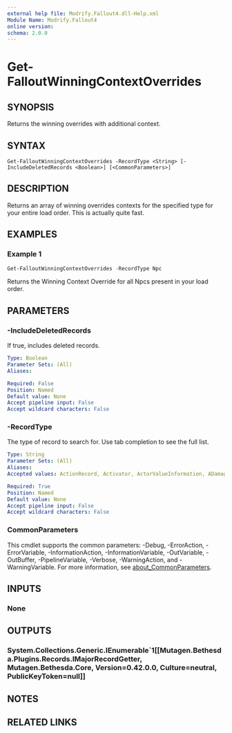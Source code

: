 ```yaml
---
external help file: Modrify.Fallout4.dll-Help.xml
Module Name: Modrify.Fallout4
online version:
schema: 2.0.0
---
```


# Get-FalloutWinningContextOverrides

## SYNOPSIS
Returns the winning overrides with additional context.

## SYNTAX

```
Get-FalloutWinningContextOverrides -RecordType <String> [-IncludeDeletedRecords <Boolean>] [<CommonParameters>]
```

## DESCRIPTION
Returns an array of winning overrides contexts for the specified type for your entire load order. This is actually quite fast.

## EXAMPLES

### Example 1
```powershell
Get-FalloutWinningContextOverrides -RecordType Npc
```

Returns the Winning Context Override for all Npcs present in your load order.

## PARAMETERS

### -IncludeDeletedRecords
If true, includes deleted records.

```yaml
Type: Boolean
Parameter Sets: (All)
Aliases:

Required: False
Position: Named
Default value: None
Accept pipeline input: False
Accept wildcard characters: False
```

### -RecordType
The type of record to search for. Use tab completion to see the full list.

```yaml
Type: String
Parameter Sets: (All)
Aliases:
Accepted values: ActionRecord, Activator, ActorValueInformation, ADamageType, AddonNode, Ammunition, APlacedTrap, Armor, ArmorAddon, ArtObject, AStoryManagerNode, Book, CameraPath, CameraShot, Cell, Climate, CollisionLayer, ColorRecord, CombatStyle, Container, DialogBranch, DialogResponses, DialogTopic, Door, EffectShader, EncounterZone, EquipType, Explosion, Faction, Furniture, GameSetting, Global, Grass, Hazard, HeadPart, Holotape, IdleAnimation, IdleMarker, ImageSpace, ImageSpaceAdapter, Impact, Ingestible, Ingredient, InstanceNamingRules, Key, Keyword, LeveledItem, LeveledNpc, Light, LoadScreen, Location, MagicEffect, MaterialObject, MaterialSwap, MaterialType, Message, MiscItem, MovableStatic, MusicTrack, MusicType, NavigationMesh, Npc, ObjectEffect, AObjectModification, Package, PackIn, Perk, PlacedNpc, PlacedObject, Projectile, Quest, Race, Region, Relationship, Scene, ShaderParticleGeometry, SoundCategory, SoundDescriptor, SoundOutputModel, Static, StaticCollection, TalkingActivator, Terminal, TextureSet, Transform, Tree, VisualEffect, VoiceType, Water, Weapon, Weather, Worldspace, Zoom, AttractionRule, Component, LocationReferenceType, AnimationSoundTagSet, Class, Debris, FormList, ImpactDataSet, LeveledSpell, Outfit, SoundMarker, AcousticSpace, ReverbParameters, LandscapeTexture, Spell, Footstep, FootstepSet, GodRays, LensFlare, Flora, BodyPartData, MovementType, DualCastData, ConstructibleObject, AimModel, BendableSpline, NavigationMeshInfoMap, LightingTemplate, Layer, ReferenceGroup, Landscape, AnimatedObject, DefaultObjectManager, DefaultObject, DialogView, AssociationType, AudioEffectChain, SoundKeywordMapping, SceneCollection, AudioCategorySnapshot, NavigationMeshObstacleManager, ObjectVisibilityManager

Required: True
Position: Named
Default value: None
Accept pipeline input: False
Accept wildcard characters: False
```

### CommonParameters
This cmdlet supports the common parameters: -Debug, -ErrorAction, -ErrorVariable, -InformationAction, -InformationVariable, -OutVariable, -OutBuffer, -PipelineVariable, -Verbose, -WarningAction, and -WarningVariable. For more information, see [about_CommonParameters](http://go.microsoft.com/fwlink/?LinkID=113216).

## INPUTS

### None

## OUTPUTS

### System.Collections.Generic.IEnumerable`1[[Mutagen.Bethesda.Plugins.Records.IMajorRecordGetter, Mutagen.Bethesda.Core, Version=0.42.0.0, Culture=neutral, PublicKeyToken=null]]

## NOTES

## RELATED LINKS
